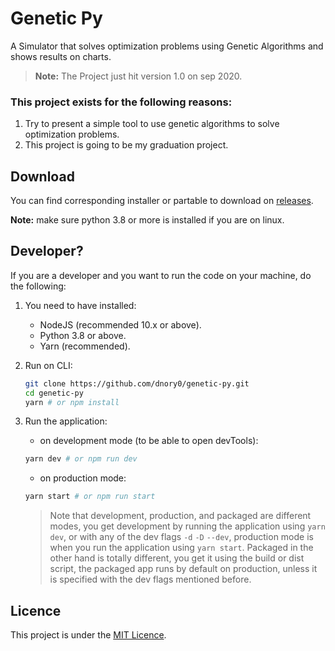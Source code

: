 # Genetic Py

A Simulator that solves optimization problems using Genetic Algorithms and shows results on charts.

> **Note:** The Project just hit version 1.0 on sep 2020.

### This project exists for the following reasons:

1. Try to present a simple tool to use genetic algorithms to solve optimization problems.
2. This project is going to be my graduation project.

## Download

You can find corresponding installer or partable to download on [releases](https://github.com/dnory0/genetic-py/releases).

**Note:** make sure python 3.8 or more is installed if you are on linux.

## Developer?

If you are a developer and you want to run the code on your machine, do the following:

1. You need to have installed:

   - NodeJS (recommended 10.x or above).
   - Python 3.8 or above.
   - Yarn (recommended).

2. Run on CLI:

   ```sh
   git clone https://github.com/dnory0/genetic-py.git
   cd genetic-py
   yarn # or npm install
   ```

3. Run the application:

   - on development mode (to be able to open devTools):

   ```sh
   yarn dev # or npm run dev
   ```

   - on production mode:

   ```sh
   yarn start # or npm run start
   ```

   > Note that development, production, and packaged are different modes, you get development by running the application using `yarn dev`, or with any of the dev flags `-d` `-D` `--dev`, production mode is when you run the application using `yarn start`. Packaged in the other hand is totally different, you get it using the build or dist script, the packaged app runs by default on production, unless it is specified with the dev flags mentioned before.

## Licence

This project is under the [MIT Licence](http://www.opensource.org/licenses/MIT).
